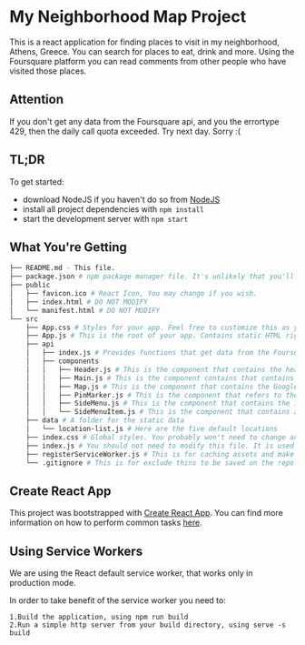 # My Neighborhood Map Project

This is a react application for finding places to visit in my neighborhood, Athens, Greece.
You can search for places to eat, drink and more.
Using the Foursquare platform you can read comments from other people who have visited those places.

## Attention

If you don't get any data from the Foursquare api, and you the errortype 429,
then the daily call quota exceeded. Try next day. Sorry :(

## TL;DR

To get started:

* download NodeJS if you haven't do so from [NodeJS](https://nodejs.org/en/)
* install all project dependencies with `npm install`
* start the development server with `npm start`

## What You're Getting
```bash
├── README.md - This file.
├── package.json # npm package manager file. It's unlikely that you'll need to modify this.
├── public
│   ├── favicon.ico # React Icon, You may change if you wish.
│   ├── index.html # DO NOT MODIFY
│   └── manifest.html # DO NOT MODIFY
└── src
    ├── App.css # Styles for your app. Feel free to customize this as you desire.
    ├── App.js # This is the root of your app. Contains static HTML right now.
    ├── api
    │   ├── index.js # Provides functions that get data from the Foursquare API.
    │   ├── components
    │   │   ├── Header.js # This is the component that contains the header element and the button that opens the menu.
    │   │   ├── Main.js # This is the component contains that contains the main content of the page like the map etc.
    │   │   ├── Map.js # This is the component that contains the Google map
    │   │   ├── PinMarker.js # This is the component that refers to the markers of the map
    │   │   ├── SideMenu.js # This is the component that contains the input search field and the list of the results coming from the Foursquare
    │   │   └── SideMenuItem.js # This is the component that contains a location
    ├── data # A folder for the static data
    │   └── location-list.js # Here are the five default locations
    ├── index.css # Global styles. You probably won't need to change anything here.
    ├── index.js # You should not need to modify this file. It is used for DOM rendering only.
    ├── registerServiceWorker.js # This is for caching assets and make the app accessable when there is no net or slow net. Dont modify it.
    └── .gitignore # This is for exclude thins to be saved on the repo.
```

## Create React App

This project was bootstrapped with [Create React App](https://github.com/facebookincubator/create-react-app). You can find more information on how to perform common tasks [here](https://github.com/facebookincubator/create-react-app/blob/master/packages/react-scripts/template/README.md).

## Using Service Workers

We are using the React default service worker, that works only in production mode.

In order to take benefit of the service worker you need to:

    1.Build the application, using npm run build
    2.Run a simple http server from your build directory, using serve -s build
